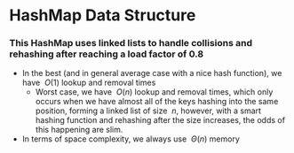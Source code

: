 # HashMap Data Structure
### This HashMap uses linked lists to handle collisions and rehashing after reaching a load factor of 0.8

- In the best (and in general average case with a nice hash function), we have $\ O(1)$ lookup and removal times
    - Worst case, we have $\ O(n)$ lookup and removal times, which only occurs when we have almost all of the keys hashing into the same position, forming a linked list of size $\ n$, however, with a smart hashing function and rehashing after the size increases, the odds of this happening are slim.
- In terms of space complexity, we always use $\ \Theta(n)$ memory
